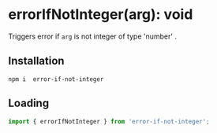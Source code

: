 # errorIfNotInteger(arg): void

Triggers error if `arg` is not integer of type 'number' .

## Installation
`npm i  error-if-not-integer`

## Loading
```js
import { errorIfNotInteger } from 'error-if-not-integer';
```
